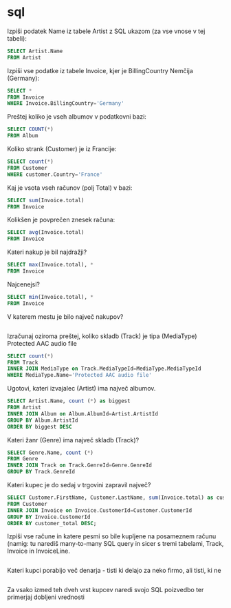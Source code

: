 # sql

Izpiši podatek Name iz tabele Artist z SQL ukazom (za vse vnose v tej tabeli):
```sql
SELECT Artist.Name
FROM Artist
```

Izpiši vse podatke iz tabele Invoice, kjer je BillingCountry Nemčija (Germany):
```sql
SELECT *
FROM Invoice
WHERE Invoice.BillingCountry='Germany'
```

Preštej koliko je vseh albumov v podatkovni bazi:
```sql
SELECT COUNT(*)
FROM Album
```

Koliko strank (Customer) je iz Francije:
```sql
SELECT count(*)
FROM Customer
WHERE customer.Country='France'
```

Kaj je vsota vseh računov (polj Total) v bazi:
```sql
SELECT sum(Invoice.total)
FROM Invoice
```

Kolikšen je povprečen znesek računa:
```sql
SELECT avg(Invoice.total)
FROM Invoice
```

Kateri nakup je bil najdražji?
```sql
SELECT max(Invoice.total), *
FROM Invoice
```

Najcenejsi?
```sql
SELECT min(Invoice.total), *
FROM Invoice
```

V katerem mestu je bilo največ nakupov?
```sql
```

Izračunaj oziroma preštej, koliko skladb (Track) je tipa (MediaType) Protected AAC audio file
```sql
SELECT count(*)
FROM Track
INNER JOIN MediaType on Track.MediaTypeId=MediaType.MediaTypeId
WHERE MediaType.Name='Protected AAC audio file'
```

Ugotovi, kateri izvajalec (Artist) ima največ albumov.
```sql
SELECT Artist.Name, count (*) as biggest
FROM Artist
INNER JOIN Album on Album.AlbumId=Artist.ArtistId
GROUP BY Album.ArtistId
ORDER BY biggest DESC

```

Kateri žanr (Genre) ima največ skladb (Track)?
```sql
SELECT Genre.Name, count (*)	
FROM Genre
INNER JOIN Track on Track.GenreId=Genre.GenreId
GROUP BY Track.GenreId
```

Kateri kupec je do sedaj v trgovini zapravil največ?
```sql
SELECT Customer.FirstName, Customer.LastName, sum(Invoice.total) as customer_total
FROM Customer
INNER JOIN Invoice on Invoice.CustomerId=Customer.CustomerId
GROUP BY Invoice.CustomerId
ORDER BY customer_total DESC;

```

Izpiši vse račune in katere pesmi so bile kupljene na posameznem računu (namig: tu narediš many-to-many SQL query in sicer s tremi tabelami, Track, Invoice in InvoiceLine.
```sql
```

Kateri kupci porabijo več denarja - tisti ki delajo za neko firmo, ali tisti, ki ne
```sql
```

Za vsako izmed teh dveh vrst kupcev naredi svojo SQL poizvedbo ter primerjaj dobljeni vrednosti
```sql
```




